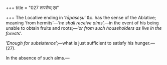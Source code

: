 +++
title = "027 तापसेष्व् एव"

+++
The Locative ending in ‘*tāpaseṣu*’ &c. has the sense of the Ablative;
meaning ‘from hermits’—‘*he shall receive alms*’,—in the event of his
being unable to obtain fruits and roots;—‘*or from such householders as
live in the forests*’.

‘*Enough for subsistence*’;—what is just sufficient to satisfy his
hunger.—(27).

In the absence of such alms.—


